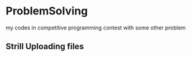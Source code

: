 # ProblemSolving
my codes in competitive programming contest with some other problem 
## Strill Uploading files 
